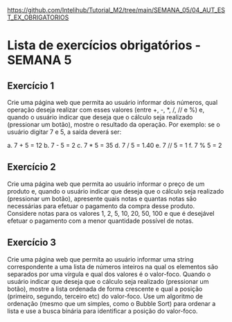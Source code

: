 https://github.com/Intelihub/Tutorial_M2/tree/main/SEMANA_05/04_AUT_EST_EX_OBRIGATORIOS

# Lista de exercícios obrigatórios - SEMANA 5

## Exercício 1
Crie uma página web que permita ao usuário informar dois números, qual operação deseja realizar com esses valores (entre +, -, *, /, // e %) e, quando o usuário indicar que deseja que o cálculo seja realizado (pressionar um botão), mostre o resultado da operação. Por exemplo: se o usuário digitar 7 e 5, a saída deverá ser:

a. 7  +  5  = 12
b. 7  -   5  = 2
c. 7  *  5  = 35
d. 7  /  5  = 1.40
e. 7  //  5 = 1
f. 7  %  5 = 2


## Exercício 2
Crie uma página web que permita ao usuário informar o preço de um produto e, quando o usuário indicar que deseja que o cálculo seja realizado (pressionar um botão), apresente quais notas e quantas notas são necessárias para efetuar o pagamento da compra desse produto. Considere notas para os valores 1, 2, 5, 10, 20, 50, 100 e que é desejável efetuar o pagamento com a menor quantidade possível de notas.


## Exercício 3
Crie uma página web que permita ao usuário informar uma string correspondente a uma lista de números inteiros na qual os elementos são separados por uma vírgula e qual dos valores é o valor-foco. Quando o usuário indicar que deseja que o cálculo seja realizado (pressionar um botão), mostre a lista ordenada de forma crescente e qual a posição (primeiro, segundo, terceiro etc) do valor-foco. Use um algoritmo de ordenação (mesmo que um simples, como o Bubble Sort) para ordenar a lista e use a busca binária para identificar a posição do valor-foco.
